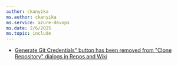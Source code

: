 ```yaml
---
author: ckanyika
ms.author: ckanyika
ms.service: azure-devops
ms.date: 2/6/2025
ms.topic: include
---
```


- [Generate Git Credentials" button has been removed from "Clone Repository" dialogs in Repos and Wiki](#generate-git-credentials-button-has-been-removed-from-clone-repository-dialogs-in-repos-and-wiki)
